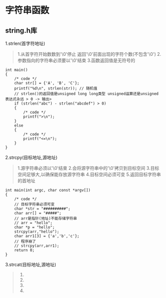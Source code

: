 # 字符串函数

## string.h库

1.strlen(首字符地址)
>1.从首字符开始数数到'\0'停止 返回'\0'前面出现的字符个数(不包含'\0')
>2.参数指向的字符串必须要以'\0'结束
>3.函数返回值是无符号的

    int main()
    {
        /* code */
        char str[] = {'A', 'B', 'C'};
        printf("%d\n", strlen(str)); // 随机值
        // strlen()的返回值是unsigned long long类型 unsigned运算还是unsigned 表达式永远 > 0 -> 输出>
        if (strlen("abc") - strlen("abcdef") > 0)
        {
            /* code */
            printf(">\n");
        }
        else
        {
            /* code */
            printf("<=\n");
        }
    }

2.strcpy(目标地址,源地址)
>1.源字符串必须以'\0'结束
>2.会将源字符串中的'\0'拷贝到目标空间
>3.目标空间足够大,以确保能存放源字符串
>4.目标空间必须可变
>5.返回目标字符串的首地址

    int main(int argc, char const *argv[])
    {
        /* code */
        // 目标字符串必须可变
        char *str = "##########";
        char arr[] = "#####";
        // arr是指针(地址)不能存储字符串
        // arr = "hello";
        char *p = "hello";
        strcpy(arr,"hello");
        char arr1[3] = {'a','b','c'};
        // 程序崩了
        // strcpy(arr,arr1);
        return 0;
    }

3.strcat(目标地址,源地址)
>1.
>2.
>3.
>4.